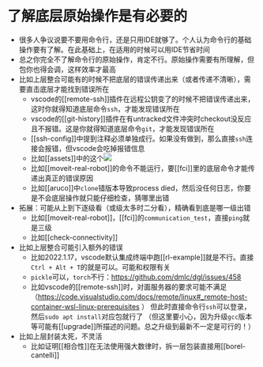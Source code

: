 # 了解底层原始操作是有必要的
- 很多人争议说要不要用命令行，还是只用IDE就够了。个人认为命令行的基础操作要有了解。在此基础上，在适用的时候可以用IDE节省时间
- 总之你完全不了解命令行的原始操作，肯定不行。原始操作需要有所理解，但包你也得会调，这样效率才最高
- 比如上层整合可能有的时候不把底层的错误传递出来（或者传递不清晰），需要直击底层才能找到错误所在
  - vscode的[[remote-ssh]]插件在远程公钥变了的时候不把错误传递出来，这时你就得知道底层命令`ssh`，才能发现错误所在
  - vscode的[[git-history]]插件在有untracked文件冲突时checkout没反应且不报错。这是你就得知道底层命令`git`，才能发现错误所在
  - [[ssh-config]]中提到注释必须单独成行。如果没有做到，那么直接`ssh`连接会报错，但vscode会吃掉报错信息
  - 比如[[assets]]中的这个![](assets.png)
  - 比如[[moveit-real-robot]]的命令不能运行，要[[fci]]里的底层命令才能传递出真正的错误原因
  - 比如[[aruco]]中`clone`错版本导致process died，然后没任何日志，你要是不会底层操作就只能仔细检查，猜哪里出错
- 拓展：可能从上到下逐级看（或级太多时二分看），精确看到底是哪一级出错
  - 比如[[moveit-real-robot]]，[[fci]]的`communication_test`，直接`ping`就是三级
  - 比如[[check-connectivity]]
- 比如上层整合可能引入额外的错误
  - 比如2022.1.17，vscode默认集成终端中跑[[rl-example]]就是不行。直接`Ctrl + Alt + T`的就是可以。可能和权限有关
  - `pickle`可以，`torch`不行：https://github.com/dmlc/dgl/issues/458
  - 比如vscode的[[remote-ssh]]时，对面服务器的要求可能不满足（https://code.visualstudio.com/docs/remote/linux#_remote-host-container-wsl-linux-prerequisites
）
但此时直接命令行`ssh`可以登录，然后`sudo apt install`对应包就行了
（但这里要小心，因为升级`gcc`版本等可能有[[upgrade]]所描述的问题。总之升级到最新不一定是可行的！）
- 比如上层封装太死，不灵活
  - 比如证明[[相合性]]在无法使用强大数律时，拆一层包装直接用[[borel-cantelli]]